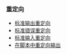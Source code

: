 ### 重定向

- [标准输出重定向](redirecting_standard_output)
- [标准错误重定向](redirecting_standard_error)
- [标准输入重定向](redirecting_standard_input)
- [在脚本中重定向输出](redirecting_output_in_scripts)
